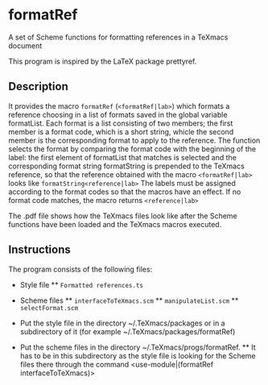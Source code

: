 # formatRef
A set of Scheme functions for  formatting references in a TeXmacs document


This program is inspired by the LaTeX package prettyref.

## Description

It provides the macro `formatRef` (`<formatRef|lab>`) which formats a reference choosing in a list of formats saved in the global variable formatList. Each format is a list consisting of two members; the first member is a format code, which is a short string, whicle the second member is the corresponding format to apply to the reference. The function selects the format by comparing the format code with the beginning of the label: the first element of formatList that matches is selected and the corresponding format string formatString is prepended to the TeXmacs reference, so that the reference obtained with the macro `<formatRef|lab>` looks like 
`formatString<reference|lab>`
The labels must be assigned according to the format codes so that the macros have an effect. If no format code matches, the macro returns
`<reference|lab>`

The .pdf file shows how the TeXmacs files look like after the Scheme functions have been loaded and the TeXmacs macros executed.

## Instructions

The program consists of the following files:
* Style file
** `Formatted references.ts`
* Scheme files
** `interfaceToTeXmacs.scm`
** `manipulateList.scm`
** `selectFormat.scm`

* Put the style file in the directory ~/.TeXmacs/packages or in a subdirectory of it (for example ~/.TeXmacs/packages/formatRef)
* Put the scheme files in the directory ~/.TeXmacs/progs/formatRef.
** It has to be in this subdirectory as the style file is looking for the Scheme files there through the command <use-module|(formatRef interfaceToTeXmacs)>


